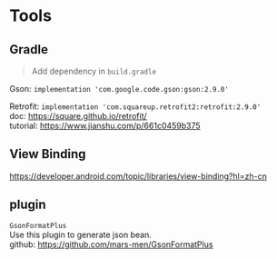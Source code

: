 # Tools
## Gradle
> Add dependency in `build.gradle`

Gson: `implementation 'com.google.code.gson:gson:2.9.0'`  

Retrofit: `implementation 'com.squareup.retrofit2:retrofit:2.9.0'`  
doc: https://square.github.io/retrofit/  
tutorial: https://www.jianshu.com/p/661c0459b375  

## View Binding
https://developer.android.com/topic/libraries/view-binding?hl=zh-cn  


## plugin 
`GsonFormatPlus`  
Use this plugin to generate json bean.  
github: https://github.com/mars-men/GsonFormatPlus  
